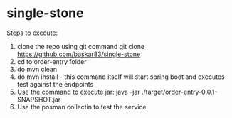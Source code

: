 # single-stone

Steps to execute:
1. clone the repo using git command
   git clone https://github.com/baskar83/single-stone
2. cd to order-entry folder
3. do mvn clean
4. do mvn install - this command itself will start spring boot and executes test against the endpoints
5. Use the command to execute jar: java -jar ./target/order-entry-0.0.1-SNAPSHOT.jar 
6. Use the posman collectin to test the service
